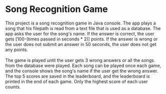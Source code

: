 # Song Recognition Game
This project is a song recognition game in Java console. 
The app plays a song that his filepath is read from a text file that is used as a database. 
The app asks the user for the song's name. 
If the answer is correct, the user gets [100-(times passed in seconds * 2)] points.
If the answer is wrong or the user does not submit an answer in 50 seconds, the user does not get any points.
<br/><br/>
The game is played until the user gets 3 wrong answers or all the songs from the database were played.
Each song can be played once each game, and the console shows the song's name if the user get the wrong answer.
The top 5 scores are saved in the leaderboard, and the leaderboard is printed in the end of  each game.
Only the highest score of each user counts.
